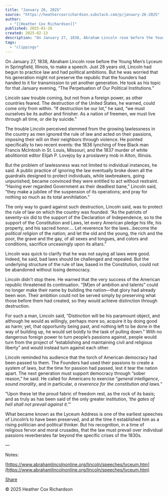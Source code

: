 ```yaml
---
title: "January 26, 2025"
source: "https://heathercoxrichardson.substack.com/p/january-26-2025"
author:
  - "[[Heather Cox Richardson]]"
published: 2025-01-26
created: 2025-02-13
description: "On January 27, 1838, Abraham Lincoln rose before the Young Men’s Lyceum in Springfield, Illinois, to make a speech."
tags:
  - "clippings"
---
```

On January 27, 1838, Abraham Lincoln rose before the Young Men’s Lyceum in Springfield, Illinois, to make a speech. Just 28 years old, Lincoln had begun to practice law and had political ambitions. But he was worried that his generation might not preserve the republic that the founders had handed to it for transmission to yet another generation. He took as his topic for that January evening, “The Perpetuation of Our Political Institutions.”

Lincoln saw trouble coming, but not from a foreign power, as other countries feared. The destruction of the United States, he warned, could come only from within. “If destruction be our lot,” he said, “we must ourselves be its author and finisher. As a nation of freemen, we must live through all time, or die by suicide.”

The trouble Lincoln perceived stemmed from the growing lawlessness in the country as men ignored the rule of law and acted on their passions, imposing their will on their neighbors through violence. He pointed specifically to two recent events: the 1836 lynching of free Black man Francis McIntosh in St. Louis, Missouri, and the 1837 murder of white abolitionist editor Elijah P. Lovejoy by a proslavery mob in Alton, Illinois.

But the problem of lawlessness was not limited to individual instances, he said. A public practice of ignoring the law eventually broke down all the guardrails designed to protect individuals, while lawbreakers, going unpunished, became convinced they were entitled to act without restraint. “Having ever regarded Government as their deadliest bane,” Lincoln said, “they make a jubilee of the suspension of its operations; and pray for nothing so much as its total annihilation.”

The only way to guard against such destruction, Lincoln said, was to protect the rule of law on which the country was founded. “As the patriots of seventy-six did to the support of the Declaration of Independence, so to the support of the Constitution and Laws, let every American pledge his life, his property, and his sacred honor…. Let reverence for the laws…become the *political religion* of the nation; and let the old and the young, the rich and the poor, the grave and the gay, of all sexes and tongues, and colors and conditions, sacrifice unceasingly upon its altars.”

Lincoln was quick to clarify that he was not saying all laws were good. Indeed, he said, bad laws should be challenged and repealed. But the underlying structure of the rule of law, based in the Constitution, could not be abandoned without losing democracy.

Lincoln didn’t stop there. He warned that the very success of the American republic threatened its continuation. “\[M\]en of ambition and talents” could no longer make their name by building the nation—that glory had already been won. Their ambition could not be served simply by preserving what those before them had created, so they would achieve distinction through destruction.

For such a man, Lincoln said, “Distinction will be his paramount object, and although he would as willingly, perhaps more so, acquire it by doing good as harm; yet, that opportunity being past, and nothing left to be done in the way of building up, he would set boldly to the task of pulling down.” With no dangerous foreign power to turn people’s passions against, people would turn from the project of “establishing and maintaining civil and religious liberty” and would instead turn against each other.

Lincoln reminded his audience that the torch of American democracy had been passed to them. The Founders had used their passions to create a system of laws, but the time for passion had passed, lest it tear the nation apart. The next generation must support democracy through “sober reason,” he said. He called for Americans to exercise “*general intelligence*, *sound morality*, and in particular, *a reverence for the constitution and laws.*”

“Upon these let the proud fabric of freedom rest, as the rock of its basis; and as truly as has been said of the only greater institution, ‘*the gates of hell shall not prevail against it*.’”

What became known as the Lyceum Address is one of the earliest speeches of Lincoln’s to have been preserved, and at the time it established him as a rising politician and political thinker. But his recognition, in a time of religious fervor and moral crusades, that the law must prevail over individual passions reverberates far beyond the specific crises of the 1830s.

—

Notes:

[https://www.abrahamlincolnonline.org/lincoln/speeches/lyceum.htm](https://www.abrahamlincolnonline.org/lincoln/speeches/lyceum.htm)

[Share](https://heathercoxrichardson.substack.com/p/january-26-2025?utm_source=substack&utm_medium=email&utm_content=share&action=share&token=eyJ1c2VyX2lkIjoyNzY1MTYwMSwicG9zdF9pZCI6MTU1ODA5OTMwLCJpYXQiOjE3Mzk0NTk4OTEsImV4cCI6MTc0MjA1MTg5MSwiaXNzIjoicHViLTIwNTMzIiwic3ViIjoicG9zdC1yZWFjdGlvbiJ9.SNBx1Idxh8T6msWAsw9Waz8HtmjTbYVM6he28DizX6g)

© 2025 Heather Cox Richardson
